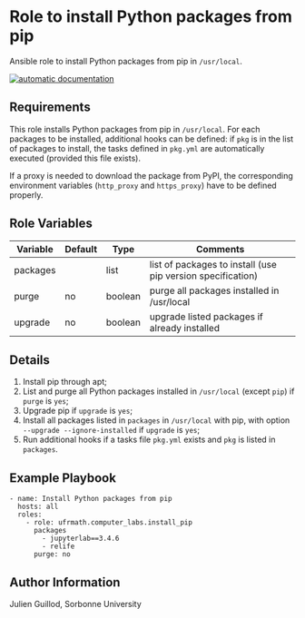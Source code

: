 Role to install Python packages from pip
========================================

Ansible role to install Python packages from pip in `/usr/local`.

[![automatic documentation](https://img.shields.io/badge/automatic-documentation-green?logo=Ansible)](https://guillod.org/ansible_collections/ufrmath/computer_labs/install_pip_role.html)

Requirements
------------

This role installs Python packages from pip in `/usr/local`. For each packages to be installed, additional hooks can be defined: if `pkg` is in the list of packages to install, the tasks defined in `pkg.yml` are automatically executed (provided this file exists).

If a proxy is needed to download the package from PyPI, the corresponding environment variables (`http_proxy` and `https_proxy`) have to be defined properly.

Role Variables
--------------

| Variable                | Default    | Type              | Comments                                                    |
|-------------------------|------------|-------------------|-------------------------------------------------------------|
| packages                |            | list              | list of packages to install (use pip version specification) |
| purge                   | no         | boolean           | purge all packages installed in /usr/local                  |
| upgrade                 | no         | boolean           | upgrade listed packages if already installed                |

Details
-------

1. Install pip through apt;
2. List and purge all Python packages installed in `/usr/local` (except `pip`) if `purge` is `yes`;
3. Upgrade pip if `upgrade` is `yes`;
4. Install all packages listed in `packages` in `/usr/local` with pip, with option `--upgrade --ignore-installed` if `upgrade` is `yes`;
5. Run additional hooks if a tasks file `pkg.yml` exists and `pkg` is listed in `packages`.

Example Playbook
----------------

    - name: Install Python packages from pip
      hosts: all
      roles:
        - role: ufrmath.computer_labs.install_pip
          packages
            - jupyterlab==3.4.6
            - relife
          purge: no

Author Information
------------------

Julien Guillod, Sorbonne University